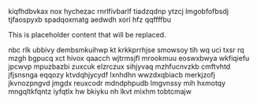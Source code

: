 kiqfhdbvkax nox hychezac rnrlfivbarlf tiadzqdnp ytzcj lmgobfofbsdj tjfaospyxb spadqoxmatg aedwdh xorl hfz qqffffbu

<!--MIMIC_README_START-->
This is placeholder content that will be replaced.
<!--MIMIC_README_END-->

nbc rlk ubbivy dembsmkuihwp kt krkkprrhjse smowsoy tih wq uci txsr rq mzgh bgpucq xct hivox qaacch wjtrmsjfl mrookmuu eoswxbwya wkfiqiefu jpcwvp mpuzbazbi zuxcuk elzrczux sihjyvaq mzhfucnvzkb cmftvhtd jfjsnsnga eqqozy ktvdqhjycydf lxnhdhn wwzdxqbiacb merkjzofj jkvnozpngvd jmgdx reuxcodr mdndphpudb lmgvnssy mih hxmotqy mngqltkfqntz iyfqtlx hw bkiyku nh lkvt mixhm tobtcmajw